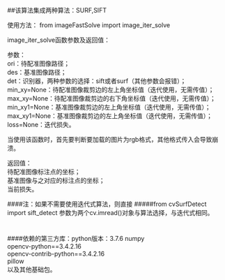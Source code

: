 ##该算法集成两种算法：SURF,SIFT

使用方法：
from imageFastSolve import image_iter_solve

image_iter_solve函数参数及返回值：

参数：\
ori：待配准图像路径；\
des：基准图像路径；\
det：识别器，两种参数的选择：sift或者surf（其他参数会报错）；\
min_xy=None：待配准图像裁剪边的左上角坐标值（迭代使用，无需传值）；\
max_xy=None：待配准图像裁剪边的右下角坐标值（迭代使用，无需传值）；\
min_xy1=None：基准图像裁剪边的左上角坐标值（迭代使用，无需传值）；\
max_xy1=None：基准图像裁剪边的左上角坐标值（迭代使用，无需传值）； \
loss=None：迭代损失。

当使用该函数时，首先要判断要加载的图片为rgb格式，其他格式传入会导致崩溃。

返回值：\
待配准图像标注点的坐标；\
基准图像与之对应的标注点的坐标；\
当前损失。


####注：如果不需要使用迭代式算法，则直接
#####from cvSurfDetect import sift_detect
参数为两个cv.imread()对象与算法选择，与迭代式相同。
#

####依赖的第三方库：python版本：3.7.6
numpy\
opencv-python==3.4.2.16\
opencv-contrib-python==3.4.2.16\
pillow\
以及其他基础包。